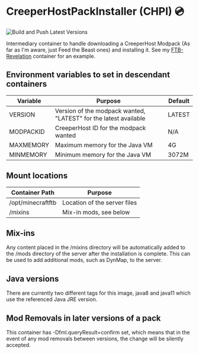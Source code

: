 # CreeperHostPackInstaller (CHPI) 💿

![Build and Push Latest Versions](https://github.com/Xalaxis/CreeperHostPackInstaller/workflows/Build%20and%20Push%20Latest%20Versions/badge.svg)
 
Intermediary container to handle downloading a CreeperHost Modpack (As far as I'm aware, just Feed the Beast ones) and installing it. See my [FTB-Revelation](https://github.com/Xalaxis/FTB-Revelation) container for an example.

## Environment variables to set in descendant containers

Variable | Purpose | Default
---------|---------|---------
VERSION | Version of the modpack wanted, "LATEST" for the latest available | LATEST
MODPACKID | CreeperHost ID for the modpack wanted | N/A
MAXMEMORY | Maximum memory for the Java VM | 4G
MINMEMORY | Minimum memory for the Java VM | 3072M

## Mount locations

Container Path | Purpose
---------------|---------
/opt/minecraftftb | Location of the server files
/mixins | Mix-in mods, see below

## Mix-ins

Any content placed in the /mixins directory will be automatically added to the /mods directory of the server after the installation is complete. This can be used to add additional mods, such as DynMap, to the server.

## Java versions

There are currently two different tags for this image, java8 and java11 which use the referenced Java JRE version.

## Mod Removals in later versions of a pack

This container has -Dfml.queryResult=confirm set, which means that in the event of any mod removals between versions, the change will be silently accepted.

